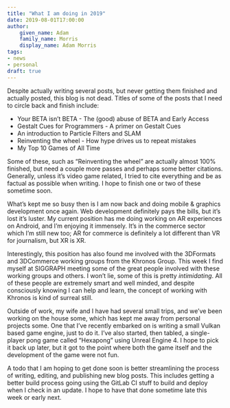 ```yaml
---
title: "What I am doing in 2019"
date: 2019-08-01T17:00:00
author: 
    given_name: Adam
    family_name: Morris
    display_name: Adam Morris
tags:
- news
- personal
draft: true
---
```


Despite actually writing several posts, but never getting them finished and actually posted, this blog is not dead. Titles of some of the posts that I need to circle back and finish include:

* Your BETA isn’t BETA - The (good) abuse of BETA and Early Access
* Gestalt Cues for Programmers - A primer on Gestalt Cues
* An introduction to Particle Filters and SLAM
* Reinventing the wheel - How hype drives us to repeat mistakes
* My Top 10 Games of All Time

Some of these, such as “Reinventing the wheel” are actually almost 100% finished, but need a couple more passes and perhaps some better citations. Generally, unless it’s video game related, I tried to cite everything and be as factual as possible when writing. I hope to finish one or two of these sometime soon.

What’s kept me so busy then is I am now back and doing mobile & graphics development once again. Web development definitely pays the bills, but it’s lost it’s luster. My current position has me doing working on AR experiences on Android, and I’m enjoying it immensely. It’s in the commerce sector which I’m still new too; AR for commerce is definitely a lot different than VR for journalism, but XR is XR.

Interestingly, this position has also found me involved with the 3DFormats and 3DCommerce working groups from the Khronos Group. This week I find myself at SIGGRAPH meeting some of the great people involved with these working groups and others. I won’t lie, some of this is pretty _intimidating_. All of these people are extremely smart and well minded, and despite consciously knowing I can help and learn, the concept of working with Khronos is kind of surreal still.

Outside of work, my wife and I have had several small trips, and we’ve been working on the house some, which has kept me away from personal projects some. One that I’ve recently embarked on is writing a small Vulkan based game engine, just to do it. I’ve also started, then tabled, a single-player pong game called “Hexapong” using Unreal Engine 4. I hope to pick it back up later, but it got to the point where both the game itself and the development of the game were not fun.

A todo that I am hoping to get done soon is better streamlining the process of writing, editing, and publishing new blog posts. This includes getting a better build process going using the GitLab CI stuff to build and deploy when I check in an update. I hope to have that done sometime late this week or early next.